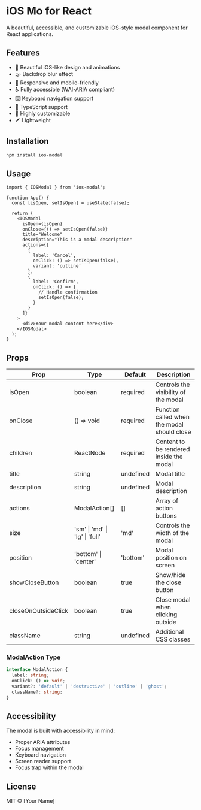 # iOS Mo for React

A beautiful, accessible, and customizable iOS-style modal component for React applications.

## Features

- 🎨 Beautiful iOS-like design and animations
- 🌫️ Backdrop blur effect
- 📱 Responsive and mobile-friendly
- ♿ Fully accessible (WAI-ARIA compliant)
- ⌨️ Keyboard navigation support
- 🎯 TypeScript support
- 🎨 Highly customizable
- 🪶 Lightweight

## Installation

```bash
npm install ios-modal
```

## Usage

```tsx
import { IOSModal } from 'ios-modal';

function App() {
  const [isOpen, setIsOpen] = useState(false);

  return (
    <IOSModal
      isOpen={isOpen}
      onClose={() => setIsOpen(false)}
      title="Welcome"
      description="This is a modal description"
      actions={[
        {
          label: 'Cancel',
          onClick: () => setIsOpen(false),
          variant: 'outline'
        },
        {
          label: 'Confirm',
          onClick: () => {
            // Handle confirmation
            setIsOpen(false);
          }
        }
      ]}
    >
      <div>Your modal content here</div>
    </IOSModal>
  );
}
```

## Props

| Prop | Type | Default | Description |
|------|------|---------|-------------|
| isOpen | boolean | required | Controls the visibility of the modal |
| onClose | () => void | required | Function called when the modal should close |
| children | ReactNode | required | Content to be rendered inside the modal |
| title | string | undefined | Modal title |
| description | string | undefined | Modal description |
| actions | ModalAction[] | [] | Array of action buttons |
| size | 'sm' \| 'md' \| 'lg' \| 'full' | 'md' | Controls the width of the modal |
| position | 'bottom' \| 'center' | 'bottom' | Modal position on screen |
| showCloseButton | boolean | true | Show/hide the close button |
| closeOnOutsideClick | boolean | true | Close modal when clicking outside |
| className | string | undefined | Additional CSS classes |

### ModalAction Type

```typescript
interface ModalAction {
  label: string;
  onClick: () => void;
  variant?: 'default' | 'destructive' | 'outline' | 'ghost';
  className?: string;
}
```

## Accessibility

The modal is built with accessibility in mind:

- Proper ARIA attributes
- Focus management
- Keyboard navigation
- Screen reader support
- Focus trap within the modal

## License

MIT © [Your Name]